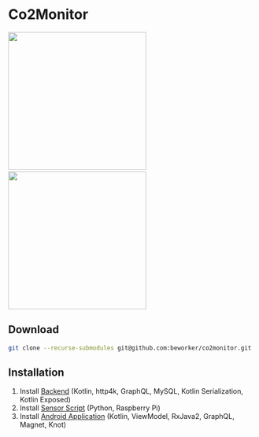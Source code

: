 # Co2Monitor

<img width="280" src="https://github.com/beworker/co2monitor/blob/master/android-client/docs/images/screen-1.png" />&nbsp;&nbsp;<img width="280" src="https://github.com/beworker/co2monitor/blob/master/android-client/docs/images/screen-3.png" />

## Download

```bash
git clone --recurse-submodules git@github.com:beworker/co2monitor.git
```

## Installation

1. Install [Backend](https://github.com/beworker/co2monitor/tree/master/backend) (Kotlin, http4k, GraphQL, MySQL, Kotlin Serialization, Kotlin Exposed)
2. Install [Sensor Script](https://github.com/beworker/co2monitor/tree/master/sensor) (Python, Raspberry Pi)
3. Install [Android Application](https://github.com/beworker/co2monitor/tree/master/android-client) (Kotlin, ViewModel, RxJava2, GraphQL, Magnet, Knot)
